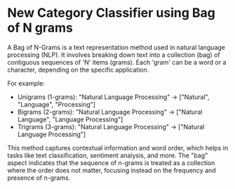 # New Category Classifier using Bag of N grams

A Bag of N-Grams is a text representation method used in natural language processing (NLP). It involves breaking down text into a collection (bag) of contiguous sequences of 'N' items (grams). Each 'gram' can be a word or a character, depending on the specific application.

For example:

- Unigrams (1-grams): "Natural Language Processing" → ["Natural", "Language", "Processing"]
- Bigrams (2-grams): "Natural Language Processing" → ["Natural Language", "Language Processing"]
- Trigrams (3-grams): "Natural Language Processing" → ["Natural Language Processing"]

This method captures contextual information and word order, which helps in tasks like text classification, sentiment analysis, and more. The "bag" aspect indicates that the sequence of n-grams is treated as a collection where the order does not matter, focusing instead on the frequency and presence of n-grams.